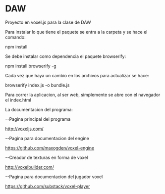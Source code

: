 # DAW
Proyecto en voxel.js para la clase de DAW

Para instalar lo que tiene el paquete se entra a la carpeta y se hace el comando: 

npm install 

Se debe instalar como dependencia el paquete browserify:

npm install browserify -g

Cada vez que haya un cambio en los archivos para actualizar se hace:

browserify index.js -o bundle.js

Para correr la aplicacion, al ser web, simplemente se abre con el navegador el index.html

La documentacion del programa:

--Pagina principal del programa

http://voxeljs.com/

--Pagina para documentacion del engine

https://github.com/maxogden/voxel-engine

--Creador de texturas en forma de voxel

http://voxelbuilder.com/		

--Pagina para documentacion del jugador voxel

https://github.com/substack/voxel-player	
